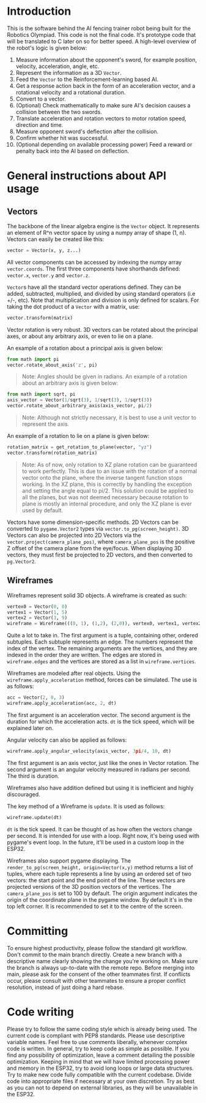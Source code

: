 # Introduction
This is the software behind the AI fencing trainer robot being built for the Robotics Olympiad.
This code is not the final code. It's prototype code that will be translated to C later on so
for better speed. A high-level overview of the robot's logic is given below:

1. Measure information about the opponent's sword, for example position, velocity, acceleration, angle, etc.
2. Represent the information as a 3D `Vector`.
3. Feed the `Vector` to the Reinforcement-learning based AI.
4. Get a response action back in the form of an acceleration vector, and a rotational velocity and a rotational duration.
5. Convert to a vector.
6. (Optional) Check mathematically to make sure AI's decision causes a collision between the two swords.
7. Translate acceleration and rotation vectors to motor rotation speed, direction and time.
8. Measure opponent sword's deflection after the collision.
9. Confirm whether hit was successful.
10. (Optional depending on available processing power) Feed a reward or penalty back into the AI based on deflection.

# General instructions about API usage
## Vectors
The backbone of the linear algebra engine is the `Vector` object. It represents an element of R^n vector space
by using a numpy array of shape (1, n). Vectors can easily be created like this:
```py
vector = Vector(x, y, z...)
```
All vector components can be accessed by indexing the numpy array `vector.coords`. The first three components have
shorthands defined: `vector.x`, `vector.y` and `vector.z`.

`Vector`s have all the standard vector operations defined. They can be added, subtracted, multiplied, and divided by
using standard operators (i.e +/-, etc). Note that multiplication and division is only defined for scalars. For taking
the dot product of a `Vector` with a matrix, use:
```py
vector.transform(matrix)
```
Vector rotation is very robust. 3D vectors can be rotated about the principal axes, or about any arbitrary axis,
or even to lie on a plane.

An example of a rotation about a principal axis is given below:
```py
from math import pi
vector.rotate_about_axis('z', pi)
```
> Note: Angles should be given in radians.
An example of a rotation about an arbitrary axis is given below:
```py
from math import sqrt, pi
axis_vector = Vector(1/sqrt(3), 1/sqrt(3), 1/sqrt(3))
vector.rotate_about_arbitrary_axis(axis_vector, pi/2)
```
> Note: Although not strictly necessary, it is best to use a unit vector to represent the axis.

An example of a rotation to lie on a plane is given below:
```py
rotation_matrix = get_rotation_to_plane(vector, "yz")
vector.transform(rotation_matrix)
```
> Note: As of now, only rotation to XZ plane rotation can be guaranteed to work perfectly. This is due to an issue with the rotation of a
> normal vector onto the plane, where the inverse tangent function stops working. In the XZ plane, this is correctly by handling the exception
> and setting the angle equal to pi/2. This solution could be applied to all the planes, but was not deemed necessary because rotation to plane 
> is mostly an internal procedure, and only the XZ plane is ever used by default.

Vectors have some dimension-specific methods. 2D Vectors can be converted to `pygame.Vector2` types via `vector.to_pg(screen_height)`.
3D Vectors can also be projected into 2D Vectors via the `vector.project(camera_plane_pos)`, where `camera_plane_pos` is the positive
Z offset of the camera plane from  the eye/focus. When displaying 3D vectors, they must first be projected to 2D vectors, and then converted to
`pg.Vector2`.

## Wireframes
Wireframes represent solid 3D objects. A wireframe is created as such:
```py
vertex0 = Vector(0, 0)
vertex1 = Vector(1, 5)
vertex2 = Vector(3, 9)
wireframe = Wireframe(((0, 1), (1,2), (2,0)), vertex0, vertex1, vertex2)
```
Quite  a lot to take in. The first argument is a tuple, containing other, ordered subtuples. Each subtuple represents an edge. The numbers represent
the index of the vertex. The remaining arguments are the vertices, and they are indexed in the order they are written. The edges are stored in `wireframe.edges`
and the vertices are stored as a list in `wireframe.vertices`.

Wireframes are modeled after real objects. Using the `wireframe.apply_acceleration` method, forces can be simulated. The use is as follows:
```py
acc = Vector(2, 0, 3)
wireframe.apply_acceleration(acc, 2, dt)
```
The first argument is an acceleration vector. The second argument is the duration for which the acceleration acts. `dt` is the tick speed, which will 
be explained later on.

Angular velocity can also be applied as follows:
```py
wireframe.apply_angular_velocity(axis_vector, 3pi/4, 10, dt)
```
The first argument is an axis vector, just like the ones in Vector rotation. The second argument is an angular velocity measured in radians per second.
The third is duration.

Wireframes also have addition defined but using it is inefficient and highly discouraged.

The key method of a Wireframe is `update`. It is used as follows:
```py
wireframe.update(dt)
```
`dt` is the tick speed. It can be thought of as how often the vectors change per second. It is intended for use with a loop. Right now, it's
being used with pygame's event loop. In the future, it'll be used in a custom loop in the ESP32.

Wireframes also support pygame displaying. The `render_to_pg(screen_height, origin=Vector(x,y)` method returns a list of tuples, where each tuple represents a line
by using an ordered set of two vectors: the start point and the end point of the line. These vectors are projected versions of the 3D position vectors
of the vertices. The `camera_plane_pos` is set to 100 by default. The origin argument indicates the origin of the coordinate plane in the pygame window.
By default  it's in the top left corner. It is recommended to set it to the centre of the screen.

# Committing
To ensure highest productivity, please follow the standard git workflow. Don't commit to the main branch directly. Create a new branch with a
descriptive name clearly showing the change you're working on. Make sure the branch is always up-to-date with the remote repo. Before
merging into main, please ask for the consent of the other teammates first. If conflicts occur, please consult with other teammates 
to ensure a proper conflict resolution, instead of just doing a hard rebase.

# Code writing
Please try to follow the same coding style which is already being used. The current code is compliant with PEP8 standards.
Please use descriptive variable names. Feel free to use comments liberally, whenever complex code is written. In general, try
to keep code as simple as possible. If you find any possibility of optimization, leave a comment detailing the possible optimization.
Keeping in mind that we will have limited processing power and memory in the ESP32, try to avoid long loops or large data structures.
Try to make new code fully compatible with the current codebase. Divide code into appropriate files if necessary at your own discretion.
Try as best as you can not to depend on external libraries, as they will be unavailable in the ESP32.
